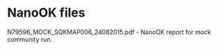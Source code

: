 NanoOK files
============

N79596_MOCK_SQKMAP006_24082015.pdf - NanoOK report for mock community run.
